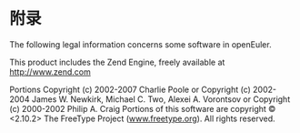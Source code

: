# 附录

The following legal information concerns some software in openEuler.

This product includes the Zend Engine, freely available at http://www.zend.com

Portions Copyright (c) 2002-2007 Charlie Poole or Copyright (c) 2002-2004 James W. Newkirk, Michael C. Two, Alexei A. Vorontsov or Copyright (c) 2000-2002 Philip A. Craig
Portions of this software are copyright © <2.10.2> The FreeType Project (www.freetype.org). All rights reserved.
